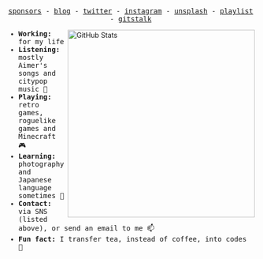 <p align="center">
  <samp>
    <a href="https://github.com/chawyehsu/sponsors">sponsors</a> -
    <a href="https://chawyehsu.com/blog">blog</a> -
    <a href="https://twitter.com/chawyehsu">twitter</a> -
    <a href="https://instagram.com/chawyehsu">instagram</a> -
    <a href="https://unsplash.com/@chawyehsu">unsplash</a> -
    <a href="https://music.163.com/#/user/home?id=35631431">playlist</a> -
    <a href="https://gitstalk.netlify.app/chawyehsu">gitstalk</a>
  </samp>
</p>

<img src="https://github-readme-stats.vercel.app/api?username=chawyehsu&count_private=true&show_icons=true&bg_color=ffffff00&text_color=666666&&hide_border=true" width="380" alt="GitHub Stats" align="right" />

<samp>
  <ul>
    <li><strong>Working: </strong>for my life</li>
    <li><strong>Listening: </strong>mostly Aimer's songs and citypop music 🎵</li>
    <li><strong>Playing: </strong>retro games, roguelike games and Minecraft 🎮</li>
    <li><strong>Learning: </strong>photography and Japanese language sometimes 📖</li>
    <li><strong>Contact: </strong>via SNS (listed above), or send an email to me 📫</li>
    <li><strong>Fun fact: </strong>I transfer tea, instead of coffee, into codes 🤔</li>
  </ul>
</samp>
